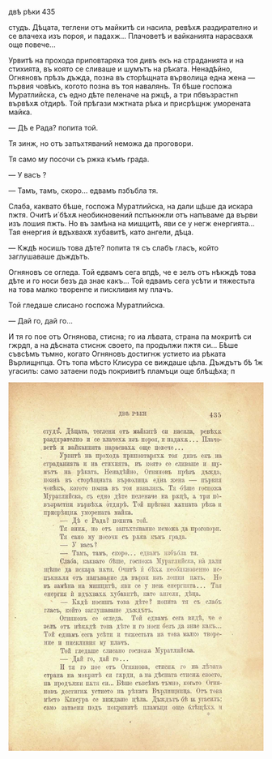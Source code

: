 ﻿

двѣ рѣки	435

студъ. Дѣцата, теглени отъ майкитѣ си насила, ревѣхѫ раздирателно и се влачеха изъ пороя, и падахж... Плачоветѣ и вайканията нарасвахѫ още повече...

Урвитѣ на прохода приповтаряха тоя дивъ екъ на страданията и на стихията, въ която се сливаше и шумътъ на рѣката. Ненадѣйно, Огняновъ прѣзъ дъжда, позна въ сторѣщната върволица една жена — първия човѣкъ, когото позна въ тоя навалянъ. Тя бѣше госпожа Муратлийска, съ едно дѣте пеленаче на ржцѣ, а три пбвъзрастнп вървѣхѫ о́тдирѣ. Той прѣгази мжтната рѣка и присрѣщнж уморената майка.

— Дѣ е Рада? попита той.

Тя зинж, но отъ запъхтяваний неможа да проговори.

Тя само му посочи съ ржка къмъ града.

— У васъ ?

— Тамъ, тамъ, скоро... едвамъ пзбъбла тя.

Слаба, каквато бѣше, госпожа Муратлийска, на дали щѣше да искара пжтя. Очитѣ и́ бѣхѫ необикновений пспъкнжли отъ напъваме да върви изъ лошия пжть. Но въ замѣна на мишцитѣ, яви се у негж енергията... Тая енергия ѝ вдъхвахѫ хубавитѣ, като ангели, дѣца.

— Кждѣ носишъ това дѣте? попита тя съ слабъ гласъ, който заглушаваше дъждътъ.

Огняновъ се огледа. Той едвамъ сега впдѣ, че е зелъ отъ нѣкждѣ това дѣте и го носи безъ да знае какъ... Той едвамъ сега усѣти и тяжестьта на това малко творенпе и пискливия му плачъ.

Той гледаше слисано госпожа Муратлийска.

— Дай го, дай го...

И тя го пое отъ Огнянова, стисна; го иа лѣвата, страна па мокритѣ си гжрдп, а на дѣсната стиснж своето, па продължи пжтя си... Бѣше съвсѣмъ тъмно, когато Огняновъ достигнж устието иа рѣката Върлищнпца. Отъ топа мѣсто Клисура се виждаше цѣла. Дъждътъ бѣ 1ж угасилъ: само затаени подъ покривитѣ пламъци още блѣщѣха; п

![original](images/486.jpg)

